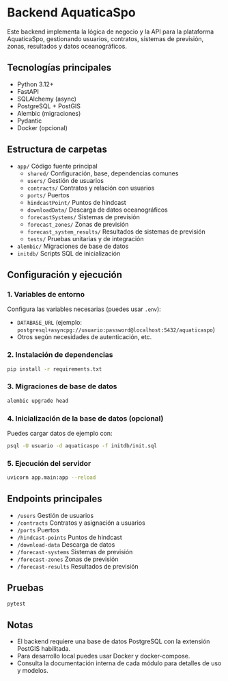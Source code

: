 # Backend AquaticaSpo

Este backend implementa la lógica de negocio y la API para la plataforma AquaticaSpo, gestionando usuarios, contratos, sistemas de previsión, zonas, resultados y datos oceanográficos.

## Tecnologías principales
- Python 3.12+
- FastAPI
- SQLAlchemy (async)
- PostgreSQL + PostGIS
- Alembic (migraciones)
- Pydantic
- Docker (opcional)

## Estructura de carpetas
- `app/` Código fuente principal
  - `shared/` Configuración, base, dependencias comunes
  - `users/` Gestión de usuarios
  - `contracts/` Contratos y relación con usuarios
  - `ports/` Puertos
  - `hindcastPoint/` Puntos de hindcast
  - `downloadData/` Descarga de datos oceanográficos
  - `forecastSystems/` Sistemas de previsión
  - `forecast_zones/` Zonas de previsión
  - `forecast_system_results/` Resultados de sistemas de previsión
  - `tests/` Pruebas unitarias y de integración
- `alembic/` Migraciones de base de datos
- `initdb/` Scripts SQL de inicialización

## Configuración y ejecución

### 1. Variables de entorno
Configura las variables necesarias (puedes usar `.env`):
- `DATABASE_URL` (ejemplo: `postgresql+asyncpg://usuario:password@localhost:5432/aquaticaspo`)
- Otros según necesidades de autenticación, etc.

### 2. Instalación de dependencias
```bash
pip install -r requirements.txt
```

### 3. Migraciones de base de datos
```bash
alembic upgrade head
```

### 4. Inicialización de la base de datos (opcional)
Puedes cargar datos de ejemplo con:
```bash
psql -U usuario -d aquaticaspo -f initdb/init.sql
```

### 5. Ejecución del servidor
```bash
uvicorn app.main:app --reload
```

## Endpoints principales
- `/users` Gestión de usuarios
- `/contracts` Contratos y asignación a usuarios
- `/ports` Puertos
- `/hindcast-points` Puntos de hindcast
- `/download-data` Descarga de datos
- `/forecast-systems` Sistemas de previsión
- `/forecast-zones` Zonas de previsión
- `/forecast-results` Resultados de previsión

## Pruebas
```bash
pytest
```

## Notas
- El backend requiere una base de datos PostgreSQL con la extensión PostGIS habilitada.
- Para desarrollo local puedes usar Docker y docker-compose.
- Consulta la documentación interna de cada módulo para detalles de uso y modelos.
